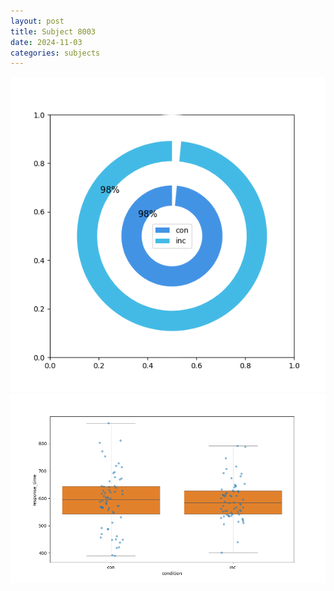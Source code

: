 ```yaml
---
layout: post
title: Subject 8003
date: 2024-11-03
categories: subjects
---
```


![](data/8003/run-9/8003_accuracy_by_condition.png)
![](data/8003/run-9/8003_rt.png)
